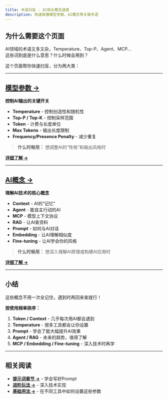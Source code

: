 ```yaml
---
title: 术语扫盲 - AI相关概念速查
description: 快速搞懂模型参数、AI概念等关键术语
---
```


## 为什么需要这个页面

AI领域的术语又多又杂，Temperature、Top-P、Agent、MCP...  
这些词到底是什么意思？什么时候会用到？

这个页面帮你快速扫盲，分为两大类：

---

## [模型参数 →](/fish-talks/glossary/model-params)

**控制AI输出的关键开关**

- **Temperature** - 控制创造性和随机性
- **Top-P / Top-K** - 控制采样范围
- **Token** - 计费与长度单位
- **Max Tokens** - 输出长度限制
- **Frequency/Presence Penalty** - 减少重复

> **什么时候用：** 想调整AI的“性格”和输出风格时

**[详细了解 →](/fish-talks/glossary/model-params)**

---

## [AI概念 →](/fish-talks/glossary/ai-concepts)

**理解AI技术的核心概念**

- **Context** - AI的“记忆”
- **Agent** - 能自主行动的AI
- **MCP** - 模型上下文协议
- **RAG** - 让AI查资料
- **Prompt** - 如何与AI对话
- **Embedding** - 让AI理解相似度
- **Fine-tuning** - 让AI学会你的风格

> **什么时候用：** 想深入理解AI原理或构建AI应用时

**[详细了解 →](/fish-talks/glossary/ai-concepts)**

---

## 小结

这些概念不用一次全记住，遇到时再回来查就行！

**按使用频率排序：**

1. **Token / Context** - 几乎每次用AI都会遇到
2. **Temperature** - 很多工具都会让你设置
3. **Prompt** - 学会了能大幅提升AI效果
4. **Agent / RAG** - 未来的趋势，值得了解
5. **MCP / Embedding / Fine-tuning** - 深入技术时再学

---

## 相关阅读

- **[提示词章节 →](/prompts)** - 学会写好Prompt
- **[进阶玩法 →](/advanced)** - 深入技术实现
- **[基础用法 →](/basic-usage)** - 在不同工具中如何设置这些参数
